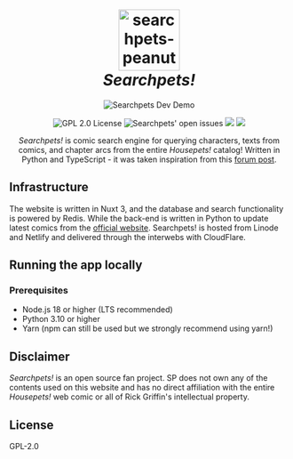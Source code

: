 <h1 align="center">
  <img width="110" alt="searchpets-peanut-transparent" src="https://user-images.githubusercontent.com/94678583/170873665-9d07cb32-abb9-45b6-8aea-8e361da84bd7.png">
  <br>
  <em>Searchpets!</em>
</h1>
<p align="center">
  <img src="https://user-images.githubusercontent.com/94678583/192121601-8083d9a5-a607-4201-8db1-d15369e240b7.png" alt="Searchpets Dev Demo">
</p>
<p align="center">
  <img src="https://img.shields.io/github/license/openfurs/searchpets?style=flat" alt="GPL 2.0 License" />
  <img src="https://img.shields.io/github/issues/openfurs/searchpets?style=flat" alt="Searchpets' open issues" />
  <img src="https://img.shields.io/github/last-commit/openfurs/searchpets" />
  <img src="https://img.shields.io/github/contributors/openfurs/searchpets" />
</p>
<p align="center">
<em>Searchpets!</em> is comic search engine for querying characters, texts from comics, and chapter arcs from the entire <em>Housepets!</em> catalog! Written in Python and TypeScript - it was taken inspiration from this <a href="https://www.housepetscomic.com/forums/viewtopic.php?f=13&t=5434&p=938783&hilit=search+engine#p938783">forum post</a>.
</p>

## Infrastructure
The website is written in Nuxt 3, and the database
and search functionality is powered by Redis. While the back-end is written in Python
to update latest comics from the [official website](https://www.housepetscomic.com).
Searchpets! is hosted from Linode and Netlify and delivered through the
interwebs with CloudFlare.

##  Running the app locally
### Prerequisites
- Node.js 18 or higher (LTS recommended)
- Python 3.10 or higher
- Yarn (npm can still be used but we strongly recommend using
  yarn!)

## Disclaimer
_Searchpets!_ is an open source fan project. SP does not own any of the
contents used on this website and has no direct affiliation with the entire
_Housepets!_ web comic or all of Rick Griffin's intellectual property.

## License
GPL-2.0
